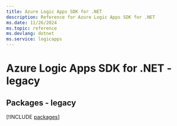 ```yaml
---
title: Azure Logic Apps SDK for .NET
description: Reference for Azure Logic Apps SDK for .NET
ms.date: 11/26/2024
ms.topic: reference
ms.devlang: dotnet
ms.service: logicapps
---
```

# Azure Logic Apps SDK for .NET - legacy
## Packages - legacy
[!INCLUDE [packages](logic-apps-index.md)]